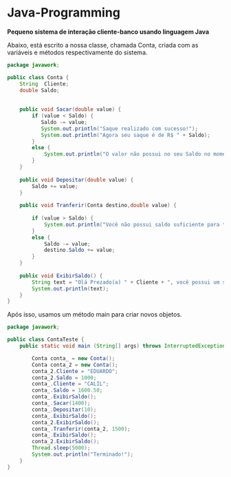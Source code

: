 # Java-Programming
**Pequeno sistema de interação cliente-banco usando linguagem Java**

Abaixo, está escrito a nossa classe, chamada Conta, criada com as variáveis e métodos respectivamente do sistema.
~~~~java
package javawork;

public class Conta {
	String  Cliente;
	double Saldo;
	
	
	public void Sacar(double value) {
		if (value < Saldo) {
		   Saldo -= value;
		   System.out.println("Saque realizado com sucesso!");
		   System.out.println("Agora seu saque é de R$ " + Saldo);
		}
		else {
			System.out.println("O valor não possui no seu Saldo no momento.\nTente outro valor.");
		}
	}
	
	public void Depositar(double value) {
		Saldo += value;
	}
	
	public void Tranferir(Conta destino,double value) {
		 
		if (value > Saldo) {
			System.out.println("Você não possui saldo suficiente para tranferir.");
		}
		else {
			Saldo -= value;
			destino.Saldo += value;
		}	
	}
	
	public void ExibirSaldo() {
		String text = "Olá Prezado(a) " + Cliente + ", você possui um saldo de R$ " + Saldo;
		System.out.println(text);
	}
}

~~~~

Após isso, usamos um método main para criar novos objetos.
~~~~java
package javawork;

public class ContaTeste {
	public static void main (String[] args) throws InterruptedException {

		Conta conta_ = new Conta();
		Conta conta_2 = new Conta();
		conta_2.Cliente = "EDUARDO";
		conta_2.Saldo = 1000;
		conta_.Cliente = "CALIL";
		conta_.Saldo = 1600.50;
		conta_.ExibirSaldo();
		conta_.Sacar(1400);
		conta_.Depositar(10);
		conta_.ExibirSaldo();
		conta_2.ExibirSaldo();
		conta_.Tranferir(conta_2, 1500);
		conta_.ExibirSaldo();
		conta_2.ExibirSaldo();
		Thread.sleep(5000);
		System.out.println("Terminado!");
	}
}


~~~~
